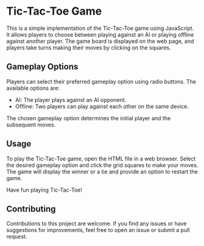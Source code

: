 # Tic-Tac-Toe Game

This is a simple implementation of the Tic-Tac-Toe game using JavaScript. It allows players to choose between playing against an AI or playing offline against another player. The game board is displayed on the web page, and players take turns making their moves by clicking on the squares.

## Gameplay Options

Players can select their preferred gameplay option using radio buttons. The available options are:

- AI: The player plays against an AI opponent.
- Offline: Two players can play against each other on the same device.

The chosen gameplay option determines the initial player and the subsequent moves.

## Usage

To play the Tic-Tac-Toe game, open the HTML file in a web browser. Select the desired gameplay option and click the grid squares to make your moves. The game will display the winner or a tie and provide an option to restart the game.

Have fun playing Tic-Tac-Toe!

## Contributing

Contributions to this project are welcome. If you find any issues or have suggestions for improvements, feel free to open an issue or submit a pull request.
